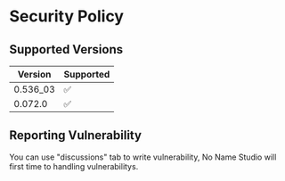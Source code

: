 # Security Policy

## Supported Versions

| Version   | Supported          |
| --------- | ------------------ |
| 0.536_03  | :white_check_mark: |
| 0.072.0   | :white_check_mark: |

## Reporting Vulnerability

You can use "discussions" tab to write vulnerability, No Name Studio will first time to handling vulnerabilitys.
